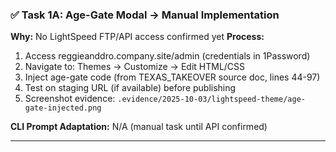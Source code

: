 ### ✅ **Task 1A: Age-Gate Modal → Manual Implementation**

**Why:** No LightSpeed FTP/API access confirmed yet
**Process:**

1. Access reggieanddro.company.site/admin (credentials in 1Password)
2. Navigate to: Themes → Customize → Edit HTML/CSS
3. Inject age-gate code (from TEXAS_TAKEOVER source doc, lines 44-97)
4. Test on staging URL (if available) before publishing
5. Screenshot evidence: `.evidence/2025-10-03/lightspeed-theme/age-gate-injected.png`

**CLI Prompt Adaptation:** N/A (manual task until API confirmed)

---
